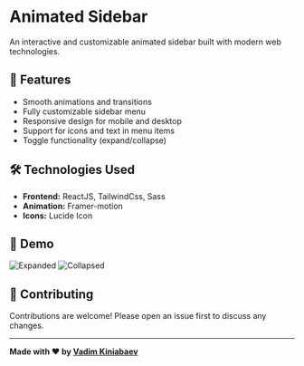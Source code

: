 # Animated Sidebar

An interactive and customizable animated sidebar built with modern web technologies.

## 🚀 Features
- Smooth animations and transitions
- Fully customizable sidebar menu
- Responsive design for mobile and desktop
- Support for icons and text in menu items
- Toggle functionality (expand/collapse)

## 🛠️ Technologies Used
- **Frontend:** ReactJS, TailwindCss, Sass
- **Animation:** Framer-motion
- **Icons:** Lucide Icon


## 📸 Demo

![Expanded](https://github.com/user-attachments/assets/ce97d967-754b-4367-b88f-f9132659ef1b)
![Collapsed](https://github.com/user-attachments/assets/dd559d67-c4f3-4570-9bb2-082cdf71e6b2)


## 🤝 Contributing
Contributions are welcome! Please open an issue first to discuss any changes.

---

**Made with ❤️ by [Vadim Kiniabaev](https://github.com/thekinv21)**

